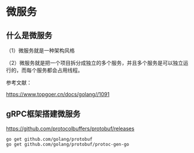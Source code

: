 # 微服务



## 什么是微服务

（1）微服务就是一种架构风格

（2）微服务就是把一个项目拆分成独立的多个服务，并且多个服务是可以独立运行的，而每个服务都会占用线程。



参考文献：

https://www.topgoer.cn/docs/golang//1091

## gRPC框架搭建微服务

https://github.com/protocolbuffers/protobuf/releases

```
go get github.com/golang/protobuf
go get github.com/golang/protobuf/protoc-gen-go
```





